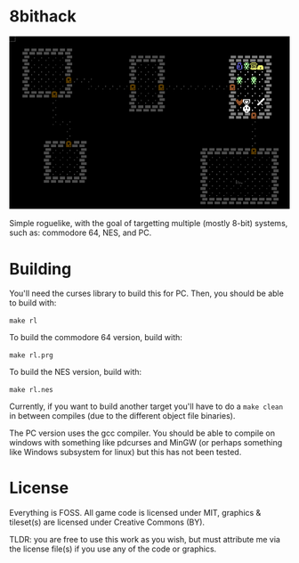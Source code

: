 # 8bithack

![bithack](/res/screenshot.png?raw=true)

Simple roguelike, with the goal of targetting multiple (mostly 8-bit)
systems, such as: commodore 64, NES, and PC.

# Building

You'll need the curses library to build this for PC. Then, you should be
able to build with:

`make rl`

To build the commodore 64 version, build with:

`make rl.prg`

To build the NES version, build with:

`make rl.nes`

Currently, if you want to build another target you'll have to do a `make
clean` in between compiles (due to the different object file binaries).

The PC version uses the gcc compiler. You should be able to compile on
windows with something like pdcurses and MinGW (or perhaps something
like Windows subsystem for linux) but this has not been tested.

# License

Everything is FOSS. All game code is licensed under MIT, graphics &
tileset(s) are licensed under Creative Commons (BY).

TLDR: you are free to use this work as you wish, but must attribute me
via the license file(s) if you use any of the code or graphics.
